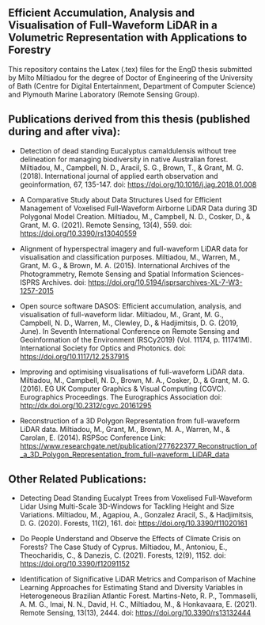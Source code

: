 Efficient Accumulation, Analysis and Visualisation of Full-Waveform LiDAR in a Volumetric Representation with Applications to Forestry
----------------------------

This repository contains the Latex (.tex) files for the EngD thesis submitted by Milto Miltiadou for the degree of Doctor of Engineering of the University of Bath (Centre for Digital Entertainment, Department of Computer Science) and Plymouth Marine Laboratory (Remote Sensing Group). 


Publications derived from this thesis (published during and after viva):
-------------------------------------------------------------------------------
- Detection of dead standing Eucalyptus camaldulensis without tree delineation for managing biodiversity in native Australian forest. Miltiadou, M., Campbell, N. D., Aracil, S. G., Brown, T., & Grant, M. G. (2018). International journal of applied earth observation and geoinformation, 67, 135-147.
doi: https://doi.org/10.1016/j.jag.2018.01.008

- A Comparative Study about Data Structures Used for Efficient Management of Voxelised Full-Waveform Airborne LiDAR Data during 3D Polygonal Model Creation. Miltiadou, M., Campbell, N. D., Cosker, D., & Grant, M. G. (2021). Remote Sensing, 13(4), 559.
doi: https://doi.org/10.3390/rs13040559

- Alignment of hyperspectral imagery and full-waveform LiDAR data for visualisation and classification purposes. Miltiadou, M., Warren, M., Grant, M. G., & Brown, M. A. (2015). International Archives of the Photogrammetry, Remote Sensing and Spatial Information Sciences-ISPRS Archives.
doi: https://doi.org/10.5194/isprsarchives-XL-7-W3-1257-2015

- Open source software DASOS: Efficient accumulation, analysis, and visualisation of full-waveform lidar. Miltiadou, M., Grant, M. G., Campbell, N. D., Warren, M., Clewley, D., & Hadjimitsis, D. G. (2019, June). In Seventh International Conference on Remote Sensing and Geoinformation of the Environment (RSCy2019) (Vol. 11174, p. 111741M). International Society for Optics and Photonics.
doi: https://doi.org/10.1117/12.2537915

- Improving and optimising visualisations of full-waveform LiDAR data. Miltiadou, M., Campbell, N. D., Brown, M. A., Cosker, D., & Grant, M. G. (2016). EG UK Computer Graphics & Visual Computing (CGVC). Eurographics Proceedings. The Eurographics Association
doi: http://dx.doi.org/10.2312/cgvc.20161295

- Reconstruction of a 3D Polygon Representation from full-waveform LiDAR data. Miltiadou, M., Grant, M., Brown, M. A., Warren, M., & Carolan, E. (2014). RSPSoc Conference
Link: https://www.researchgate.net/publication/277622377_Reconstruction_of_a_3D_Polygon_Representation_from_full-waveform_LiDAR_data


Other Related Publications:
---------------------------
- Detecting Dead Standing Eucalypt Trees from Voxelised Full-Waveform Lidar Using Multi-Scale 3D-Windows for Tackling Height and Size Variations. Miltiadou, M., Agapiou, A., Gonzalez Aracil, S., & Hadjimitsis, D. G. (2020). Forests, 11(2), 161.
doi:  https://doi.org/10.3390/f11020161

- Do People Understand and Observe the Effects of Climate Crisis on Forests? The Case Study of Cyprus. Miltiadou, M., Antoniou, E., Theocharidis, C., & Danezis, C. (2021). Forests, 12(9), 1152.
doi: https://doi.org/10.3390/f12091152

- Identification of Significative LiDAR Metrics and Comparison of Machine Learning Approaches for Estimating Stand and Diversity Variables in Heterogeneous Brazilian Atlantic Forest. Martins-Neto, R. P., Tommaselli, A. M. G., Imai, N. N., David, H. C., Miltiadou, M., & Honkavaara, E. (2021). Remote Sensing, 13(13), 2444.
doi: https://doi.org/10.3390/rs13132444

